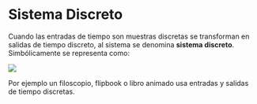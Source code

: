 # Sistema Discreto
Cuando las entradas de tiempo son muestras discretas se transforman en salidas de tiempo discreto, al sistema se denomina **sistema discreto**.
Simbólicamente se representa como:

![](http://blog.espol.edu.ec/telg1001/files/2017/03/fiec05058Sistema02.png)

Por ejemplo un filoscopio, flipbook o libro animado usa entradas y salidas de tiempo discretas.